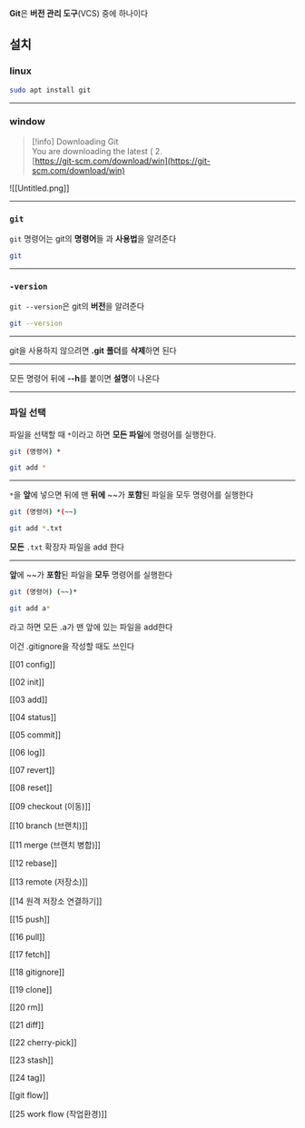 **Git**은 **버전 관리 도구**(VCS) 중에 하나이다

## 설치

### linux

```Bash
sudo apt install git
```

---

### window

> [!info] Downloading Git  
> You are downloading the latest ( 2.  
> [https://git-scm.com/download/win](https://git-scm.com/download/win)  

  

![[Untitled.png]]

---

### `git`

`git` 명령어는 git의 **명령어**들 과 **사용법**을 알려준다

```Bash
git
```

---

### `-version`

`git --version`은 git의 **버전**을 알려준다

```Bash
git --version
```

---

git을 사용하지 않으려면 **.git** **폴더**를 **삭제**하면 된다

---

모든 명령어 뒤에 **--h**를 붙이면 **설명**이 나온다

---

### 파일 선택

파일을 선택할 때 `*`이라고 하면 **모든 파일**에 명령어를 실행한다.

```Bash
git (명령어) *
```

```Bash
git add *
```

---

`*`을 **앞**에 넣으면 뒤에 맨 **뒤에** ~~가 **포함**된 파일을 모두 명령어를 실행한다

```Bash
git (명령어) *(~~)
```

```Bash
git add *.txt
```

**모든** `.txt` 확장자 파일을 add 한다

---

**앞**에 ~~가 **포함**된 파일을 **모두** 명령어를 실행한다

```Bash
git (명령어) (~~)*
```

```Bash
git add a*
```

라고 하면 모든 .a가 맨 앞에 있는 파일을 add한다

이건 .gitignore을 작성할 때도 쓰인다

[[01 config]]

[[02 init]]

[[03 add]]

[[04 status]]

[[05 commit]]

[[06 log]]

[[07 revert]]

[[08 reset]]

[[09 checkout (이동)]]

[[10 branch (브랜치)]]

[[11 merge (브랜치 병합)]]

[[12 rebase]]

[[13 remote (저장소)]]

[[14 원격 저장소 연결하기]]

[[15 push]]

[[16 pull]]

[[17 fetch]]

[[18 gitignore]]

[[19 clone]]

[[20 rm]]

[[21 diff]]

[[22 cherry-pick]]

[[23 stash]]

[[24 tag]]

[[git flow]]

[[25 work flow (작업환경)]]